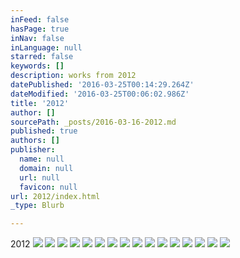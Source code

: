```yaml
---
inFeed: false
hasPage: true
inNav: false
inLanguage: null
starred: false
keywords: []
description: works from 2012
datePublished: '2016-03-25T00:14:29.264Z'
dateModified: '2016-03-25T00:06:02.986Z'
title: '2012'
author: []
sourcePath: _posts/2016-03-16-2012.md
published: true
authors: []
publisher:
  name: null
  domain: null
  url: null
  favicon: null
url: 2012/index.html
_type: Blurb

---
```

2012
![](https://the-grid-user-content.s3-us-west-2.amazonaws.com/983de719-d903-40f3-92bd-9b9d239ae485.jpg)
![](https://the-grid-user-content.s3-us-west-2.amazonaws.com/e9f34536-fa7e-49f8-bd69-1595d606b46a.jpg)
![](https://the-grid-user-content.s3-us-west-2.amazonaws.com/c532666e-6eb0-4602-8d2c-ec4acc86b3f7.jpg)
![](https://the-grid-user-content.s3-us-west-2.amazonaws.com/f0ea9348-20fe-4472-a2a0-398a5ca05c1b.jpg)
![](https://the-grid-user-content.s3-us-west-2.amazonaws.com/4e4a2250-8d70-4ae4-9785-f49d2c85aeec.jpg)
![](https://the-grid-user-content.s3-us-west-2.amazonaws.com/9dc3ab08-e002-4aff-bd8d-a3fe2665cbbb.jpg)
![](https://the-grid-user-content.s3-us-west-2.amazonaws.com/51ebe3ff-3a9b-4519-a0c7-c4d3138a5995.jpg)
![](https://the-grid-user-content.s3-us-west-2.amazonaws.com/1a90ef77-9fe8-4f21-93cc-bb2ddee4da23.jpg)
![](https://the-grid-user-content.s3-us-west-2.amazonaws.com/da31cf0a-3b7f-4219-b7de-97cdcc871b50.jpg)
![](https://the-grid-user-content.s3-us-west-2.amazonaws.com/adcda666-d428-4150-93df-e418e2f2f453.jpg)
![](https://the-grid-user-content.s3-us-west-2.amazonaws.com/5d177e4c-a505-411c-83d5-59c210528204.jpg)
![](https://the-grid-user-content.s3-us-west-2.amazonaws.com/ea0678ec-ca96-41c2-8805-2374464f4eeb.jpg)
![](https://the-grid-user-content.s3-us-west-2.amazonaws.com/c51e48cf-206f-4f0a-8c8a-8aad7c0e5970.jpg)
![](https://the-grid-user-content.s3-us-west-2.amazonaws.com/1d003d97-e496-48da-bcfc-6282df623ca8.jpg)
![](https://the-grid-user-content.s3-us-west-2.amazonaws.com/bae5cdd0-7b49-4ba0-af4a-72d26e9ccc98.jpg)
![](https://the-grid-user-content.s3-us-west-2.amazonaws.com/fd0a999e-cf81-4570-8fba-4314d34ed7d0.jpg)